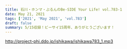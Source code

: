 ```yaml
---
title: 石川・ホンマ・ぶるんのBe-SIDE Your Life! vol.783-1
date: May 21, 2021
tags: ['2021', 'May 2021', 'vol.783']
draft: false
summary: 5/15収録！ビーサイ15周年、ありがとうございます！
---
```


http://project-phi.ddo.jp/ishikawa/ishikawa783_1.mp3